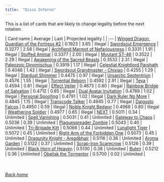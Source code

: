 ```yaml
---
title:  "Disco Inferno"
---
```


This is a list of cards that are likely to change legality before the next rotation.

| Card name | Average | Last | Projected legality |
| :-- |
[Winged Dragon, Guardian of the Fortress #2](https://db.ygoprodeck.com/card/?search=Winged%20Dragon,%20Guardian%20of%20the%20Fortress%20#2) | 0.1923 | 3.65 | Illegal |
[Swordsoul Emergence](https://db.ygoprodeck.com/card/?search=Swordsoul%20Emergence) | 0.3277 | 2.58 | Illegal |
[Archfiend Marmot of Nefariousness](https://db.ygoprodeck.com/card/?search=Archfiend%20Marmot%20of%20Nefariousness) | 0.3331 | 1.91 | Illegal |
[Stuffed Animal](https://db.ygoprodeck.com/card/?search=Stuffed%20Animal) | 0.3377 | 2.00 | Illegal |
[Myutant ST-46](https://db.ygoprodeck.com/card/?search=Myutant%20ST-46) | 0.3522 | 2.29 | Illegal |
[Awakening of the Sacred Beasts](https://db.ygoprodeck.com/card/?search=Awakening%20of%20the%20Sacred%20Beasts) | 0.3532 | 2.31 | Illegal |
[Paleozoic Dinomischus](https://db.ygoprodeck.com/card/?search=Paleozoic%20Dinomischus) | 0.3919 | 1.17 | Illegal |
[Celestial Knightlord Parshath](https://db.ygoprodeck.com/card/?search=Celestial%20Knightlord%20Parshath) | 0.4046 | 1.42 | Illegal |
[Swordsoul Grandmaster - Chixiao](https://db.ygoprodeck.com/card/?search=Swordsoul%20Grandmaster%20-%20Chixiao) | 0.4255 | 1.29 | Illegal |
[Stardust Shimmer](https://db.ygoprodeck.com/card/?search=Stardust%20Shimmer) | 0.4475 | 0.97 | Illegal |
[Ursarctic Septentrion](https://db.ygoprodeck.com/card/?search=Ursarctic%20Septentrion) | 0.4576 | 1.55 | Illegal |
[Torrential Reborn](https://db.ygoprodeck.com/card/?search=Torrential%20Reborn) | 0.4592 | 2.91 | Illegal |
[Teva](https://db.ygoprodeck.com/card/?search=Teva) | 0.4594 | 0.81 | Illegal |
[Effect Veiler](https://db.ygoprodeck.com/card/?search=Effect%20Veiler) | 0.4673 | 0.80 | Illegal |
[Rainbow Bridge of Salvation](https://db.ygoprodeck.com/card/?search=Rainbow%20Bridge%20of%20Salvation) | 0.4712 | 0.85 | Illegal |
[Dual Avatar Invitation](https://db.ygoprodeck.com/card/?search=Dual%20Avatar%20Invitation) | 0.4789 | 1.02 | Illegal |
[Personal Spoofing](https://db.ygoprodeck.com/card/?search=Personal%20Spoofing) | 0.4791 | 1.02 | Illegal |
[Dark Ruler No More](https://db.ygoprodeck.com/card/?search=Dark%20Ruler%20No%20More) | 0.4845 | 1.15 | Illegal |
[Transcode Talker](https://db.ygoprodeck.com/card/?search=Transcode%20Talker) | 0.4945 | 0.77 | Illegal |
[Daigusto Falcos](https://db.ygoprodeck.com/card/?search=Daigusto%20Falcos) | 0.4950 | 0.59 | Illegal |
[Noble Knight Bedwyr](https://db.ygoprodeck.com/card/?search=Noble%20Knight%20Bedwyr) | 0.4968 | 0.80 | Illegal |
[Weathering Soldier](https://db.ygoprodeck.com/card/?search=Weathering%20Soldier) | 0.4977 | 0.65 | Illegal |
[NEXT](https://db.ygoprodeck.com/card/?search=NEXT) | 0.5011 | 0.34 | Unlimited |
[Spell Vanishing](https://db.ygoprodeck.com/card/?search=Spell%20Vanishing) | 0.5031 | 0.41 | Unlimited |
[Gateway to Chaos](https://db.ygoprodeck.com/card/?search=Gateway%20to%20Chaos) | 0.5036 | 0.39 | Unlimited |
[Plaguespreader Zombie](https://db.ygoprodeck.com/card/?search=Plaguespreader%20Zombie) | 0.5043 | 0.40 | Unlimited |
[Tri-Brigade Kitt](https://db.ygoprodeck.com/card/?search=Tri-Brigade%20Kitt) | 0.5066 | 0.44 | Unlimited |
[Lunalight Tiger](https://db.ygoprodeck.com/card/?search=Lunalight%20Tiger) | 0.5072 | 0.45 | Unlimited |
[Right Arm of the Forbidden One](https://db.ygoprodeck.com/card/?search=Right%20Arm%20of%20the%20Forbidden%20One) | 0.5073 | 0.45 | Unlimited |
[Dragunity Knight - Areadbhair](https://db.ygoprodeck.com/card/?search=Dragunity%20Knight%20-%20Areadbhair) | 0.5116 | 0.36 | Unlimited |
[Aroma Garden](https://db.ygoprodeck.com/card/?search=Aroma%20Garden) | 0.5122 | 0.37 | Unlimited |
[Scrap-Iron Scarecrow](https://db.ygoprodeck.com/card/?search=Scrap-Iron%20Scarecrow) | 0.5126 | 0.39 | Unlimited |
[Black Horn of Heaven](https://db.ygoprodeck.com/card/?search=Black%20Horn%20of%20Heaven) | 0.5130 | 0.38 | Unlimited |
[Buten](https://db.ygoprodeck.com/card/?search=Buten) | 0.5212 | 0.36 | Unlimited |
[Obelisk the Tormentor](https://db.ygoprodeck.com/card/?search=Obelisk%20the%20Tormentor) | 0.5700 | 0.02 | Unlimited |

<br>

###### [Back home](index)